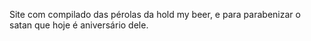 Site com compilado das pérolas da hold my beer, e para parabenizar o satan que hoje é aniversário dele.
